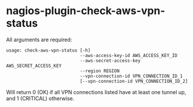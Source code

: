 # nagios-plugin-check-aws-vpn-status

All arguments are required:

    usage: check-aws-vpn-status [-h]
                                --aws-access-key-id AWS_ACCESS_KEY_ID
                                --aws-secret-access-key AWS_SECRET_ACCESS_KEY
                                --region REGION
                                --vpn-connection-id VPN_CONNECTION_ID_1
                                [--vpn-connection-id VPN_CONNECTION_ID_2]

Will return 0 (OK) if all VPN connections listed have at least one tunnel up,
and 1 (CRITICAL) otherwise.